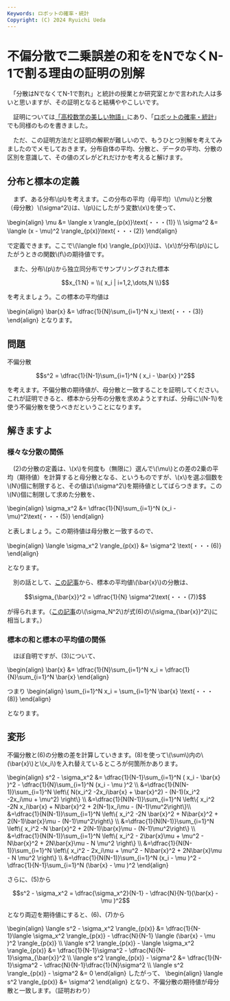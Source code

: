 ```yaml
---
Keywords: ロボットの確率・統計
Copyright: (C) 2024 Ryuichi Ueda
---
```


# 不偏分散で二乗誤差の和ををNでなくN-1で割る理由の証明の別解

　「分散はNでなくてN-1で割れ」と統計の授業とか研究室とかで言われた人は多いと思いますが、その証明となると結構ややこしいです。

　証明については[「高校数学の美しい物語」](https://manabitimes.jp/math/1035)にあり、「[ロボットの確率・統計](https://amzn.to/4eYBEk4)」でも同様のものを書きました。

　ただ、この証明方法だと証明の解釈が難しいので、もうひとつ別解を考えてみましたのでメモしておきます。分布自体の平均、分散と、データの平均、分散の区別を意識して、その値のズレがどれだけかを考えると解けます。

## 分布と標本の定義


　まず、ある分布\\(p\\)を考えます。この分布の平均（母平均）\\(\mu\\)と分散（母分散）\\(\sigma^2\\)は、\\(p\\)にしたがう変数\\(x\\)を使って、

\begin{align}
\mu &= \langle x \rangle_{p(x)}\text{・・・(1)} \\\\
\sigma^2 &= \langle (x - \mu)^2 \rangle_{p(x)}\text{・・・(2)} 
\end{align}

で定義できます。ここで\\(\langle f(x) \rangle_{p(x)}\\)は、\\(x\\)が分布\\(p\\)にしたがうときの関数\\(f\\)の期待値です。


　また、分布\\(p\\)から独立同分布でサンプリングされた標本

$$x_{1:N} = \\{ x_i | i=1,2,\dots,N \\}$$

を考えましょう。この標本の平均値は

\begin{align}
\bar{x} &= \dfrac{1}{N}\sum_{i=1}^N x_i \text{・・・(3)}
\end{align}
となります。

## 問題

不偏分散

$$s^2 = \dfrac{1}{N-1}\sum_{i=1}^N ( x_i - \bar{x} )^2$$

を考えます。不偏分散の期待値が、母分散と一致することを証明してください。これが証明できると、標本から分布の分散を求めようとすれば、分母に\\(N-1\\)を使う不偏分散を使うべきだということになります。


## 解きますよ

### 様々な分散の関係

　(2)の分散の定義は、\\(x\\)を何度も（無限に）選んで\\(\mu\\)との差の2乗の平均（期待値）を計算すると母分散となる、というものですが、\\(x\\)を選ぶ個数を\\(N\\)個に制限すると、その値は\\(\sigma^2\\)を期待値としてばらつきます。この\\(N\\)個に制限して求めた分散を、


\begin{align}
\sigma_x^2 &= \dfrac{1}{N}\sum_{i=1}^N (x_i - \mu)^2\text{・・・(5)}
\end{align}

と表しましょう。この期待値は母分散と一致するので、

\begin{align}
\langle \sigma_x^2 \rangle_{p(x)} &= \sigma^2 \text{・・・(6)}
\end{align}

となります。

　別の話として、[この記事](/?post=20241014)から、標本の平均値\\(\bar{x}\\)の分散は、

$$\sigma_{\bar{x}}^2 = \dfrac{1}{N} \sigma^2\text{・・・(7)}$$

が得られます。（[この記事](/?post=20241014)の\\(\sigma_N^2\\)が式(6)の\\(\sigma_{\bar{x}}^2\\)に相当します。）

### 標本の和と標本の平均値の関係

　ほぼ自明ですが、(3)について、

\begin{align}
\bar{x} &= \dfrac{1}{N}\sum_{i=1}^N x_i = \dfrac{1}{N}\sum_{i=1}^N \bar{x}
\end{align}

つまり
\begin{align}
\sum_{i=1}^N x_i = \sum_{i=1}^N \bar{x} \text{・・・(8)}
\end{align}

となります。

## 変形

不偏分散と(6)の分散の差を計算していきます。(8)を使って\\(\sum\\)内の\\(\bar{x}\\)と\\(x_i\\)を入れ替えているところが何箇所かあります。


\begin{align}
s^2 - \sigma_x^2 &= \dfrac{1}{N-1}\sum_{i=1}^N ( x_i - \bar{x} )^2 - \dfrac{1}{N}\sum_{i=1}^N (x_i - \mu )^2 \\\\
&=\dfrac{1}{N(N-1)}\sum_{i=1}^N \left\\{ N(x_i^2 -2x_i\bar{x} + \bar{x}^2) - (N-1)(x_i^2 -2x_i\mu + \mu^2) \right\\} \\\\
&=\dfrac{1}{N(N-1)}\sum_{i=1}^N \left\\{ x_i^2 -2N x_i\bar{x} + N\bar{x}^2 + 2(N-1)x_i\mu - (N-1)\mu^2\right\\}\\\\
&=\dfrac{1}{N(N-1)}\sum_{i=1}^N \left\\{ x_i^2 -2N \bar{x}^2 + N\bar{x}^2 + 2(N-1)\bar{x}\mu - (N-1)\mu^2\right\\} \\\\
&=\dfrac{1}{N(N-1)}\sum_{i=1}^N \left\\{ x_i^2 -N \bar{x}^2 + 2(N-1)\bar{x}\mu - (N-1)\mu^2\right\\} \\\\
&=\dfrac{1}{N(N-1)}\sum_{i=1}^N \left\\{ x_i^2 - 2\bar{x}\mu + \mu^2 - N\bar{x}^2 + 2N\bar{x}\mu - N \mu^2 \right\\} \\\\
&=\dfrac{1}{N(N-1)}\sum_{i=1}^N \left\\{ x_i^2 - 2x_i\mu + \mu^2 - N\bar{x}^2 + 2N\bar{x}\mu - N \mu^2 \right\\} \\\\
&=\dfrac{1}{N(N-1)}\sum_{i=1}^N  (x_i - \mu )^2 - \dfrac{1}{N-1}\sum_{i=1}^N  (\bar{x} - \mu )^2
\end{align}

さらに、(5)から

$$s^2 - \sigma_x^2  = \dfrac{\sigma_x^2}{N-1} - \dfrac{N}{N-1}(\bar{x} - \mu )^2$$

となり両辺を期待値にすると、(6)、(7)から

\begin{align}
\langle s^2 - \sigma_x^2 \rangle_{p(x)}  &= \dfrac{1}{N-1}\langle \sigma_x^2 \rangle_{p(x)} - \dfrac{N}{N-1} \langle (\bar{x} - \mu )^2 \rangle_{p(x)} \\\\
\langle s^2 \rangle_{p(x)} - \langle \sigma_x^2 \rangle_{p(x)} &= \dfrac{1}{N-1}\sigma^2 - \dfrac{N}{N-1}\sigma_{\bar{x}}^2 \\\\
\langle s^2 \rangle_{p(x)} - \sigma^2 &= \dfrac{1}{N-1}\sigma^2 - \dfrac{N}{N-1}\dfrac{1}{N}\sigma^2 \\\\
\langle s^2 \rangle_{p(x)} - \sigma^2 &= 0
\end{align}
したがって、
\begin{align}
\langle s^2 \rangle_{p(x)} &= \sigma^2
\end{align}
となり、不偏分散の期待値が母分散と一致します。（証明おわり）



